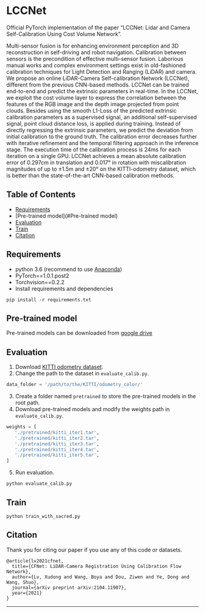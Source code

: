 # LCCNet

Official PyTorch implementation of the paper “LCCNet: Lidar and Camera Self-Calibration Using Cost Volume Network”.

Multi-sensor fusion is for enhancing environment perception and 3D reconstruction in self-driving and robot navigation. Calibration between sensors is the precondition of effective multi-sensor fusion. Laborious manual works and complex environment settings exist in old-fashioned calibration techniques for Light Detection and Ranging (LiDAR) and camera. We propose an online LiDAR-Camera Self-calibration Network (LCCNet), different from the previous CNN-based methods. LCCNet can be trained end-to-end and predict the extrinsic parameters in real-time. In the LCCNet, we exploit the cost volume layer to express the correlation between the features of the RGB image and the depth image projected from point clouds. Besides using the smooth L1-Loss of the predicted extrinsic calibration parameters as a supervised signal, an additional self-supervised signal, point cloud distance loss, is applied during training. Instead of directly regressing the extrinsic parameters, we predict the deviation from initial calibration to the ground truth. The calibration error decreases further with iterative refinement and the temporal filtering approach in the inference stage. The execution time of the calibration process is 24ms for each iteration on a single GPU. LCCNet achieves a mean absolute calibration error of 0.297cm in translation and 0.017° in rotation with miscalibration magnitudes of up to ±1.5m and ±20° on the KITTI-odometry dataset, which is better than the state-of-the-art CNN-based calibration methods.

## Table of Contents

- [Requirements](#Requirements)
- [Pre-trained model](#Pre-trained model)
- [Evaluation](#Evaluation)
- [Train](#Train)
- [Citation](#Citation)



## Requirements

* python 3.6 (recommend to use [Anaconda](https://www.anaconda.com/))
* PyTorch==1.0.1.post2
* Torchvision==0.2.2
* Install requirements and dependencies
```commandline
pip install -r requirements.txt
```

## Pre-trained model

Pre-trained models can be downloaded from [google drive](https://drive.google.com/drive/folders/1Z6aOqyW1VyzbYW2X7aDOPf3ue_AIlJFB?usp=sharing)

## Evaluation

1. Download [KITTI odometry dataset](http://www.cvlibs.net/datasets/kitti/eval_odometry.php).
2. Change the path to the dataset in `evaluate_calib.py`.
```python
data_folder = '/path/to/the/KITTI/odometry_color/'
```
3. Create a folder named `pretrained` to store the pre-trained models in the root path.
4. Download pre-trained models and modify the weights path in `evaluate_calib.py`.
```python
weights = [
   './pretrained/kitti_iter1.tar',
   './pretrained/kitti_iter2.tar',
   './pretrained/kitti_iter3.tar',
   './pretrained/kitti_iter4.tar',
   './pretrained/kitti_iter5.tar',
]
```
5. Run evaluation.
```commandline
python evaluate_calib.py
```

## Train
```commandline
python train_with_sacred.py
```

## Citation
 
Thank you for citing our paper if you use any of this code or datasets.
```
@article{lv2021cfnet,
  title={CFNet: LiDAR-Camera Registration Using Calibration Flow Network},
  author={Lv, Xudong and Wang, Boya and Dou, Ziwen and Ye, Dong and Wang, Shuo},
  journal={arXiv preprint arXiv:2104.11907},
  year={2021}
}
```

---
